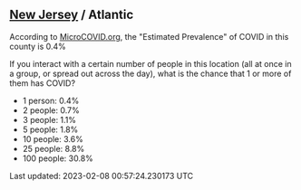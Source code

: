 
## [New Jersey](/united-states/new-jersey) / Atlantic

According to [MicroCOVID.org](http://microcovid.org),
the "Estimated Prevalence" of COVID in this county is 0.4%

If you interact with a certain number of people in this location
(all at once in a group, or spread out across the day), what is the chance that
1 or more of them has COVID?

- 1 person: 0.4%
- 2 people: 0.7%
- 3 people: 1.1%
- 5 people: 1.8%
- 10 people: 3.6%
- 25 people: 8.8%
- 100 people: 30.8%

Last updated: 2023-02-08 00:57:24.230173 UTC
